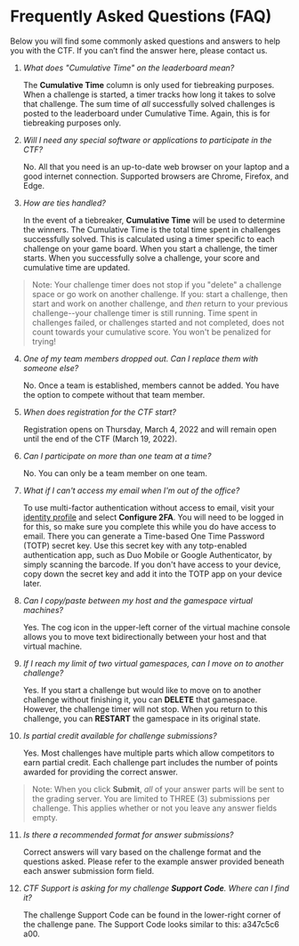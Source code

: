 # Frequently Asked Questions (FAQ)

Below you will find some commonly asked questions and answers to help you with the CTF. If you can’t find the answer here, please contact us.

1. _What does "Cumulative Time" on the leaderboard mean?_

    The **Cumulative Time** column is only used for tiebreaking purposes. When a challenge is started, a timer tracks how long it takes to solve that challenge. The sum time of _all_ successfully solved challenges is posted to the leaderboard under Cumulative Time. Again, this is for tiebreaking purposes only.

2. _Will I need any special software or applications to participate in the CTF?_
    
    No. All that you need is an up-to-date web browser on your laptop and a good internet connection. Supported browsers are Chrome, Firefox, and Edge.

3. _How are ties handled?_

    In the event of a tiebreaker, **Cumulative Time** will be used to determine the winners. The Cumulative Time is the total time spent in challenges successfully solved. This is calculated using a timer specific to each challenge on your game board. When you start a challenge, the timer starts. When you successfully solve a challenge, your score and cumulative time are updated. 
>Note: Your challenge timer does not stop if you "delete" a challenge space or go work on another challenge. If you: start a challenge, then start and work on another challenge, and _then_ return to your previous challenge--your challenge timer is still running. Time spent in challenges failed, or challenges started and not completed, does not count towards your cumulative score. You won't be penalized for trying!

4. _One of my team members dropped out. Can I replace them with someone else?_

    No. Once a team is established, members cannot be added. You have the option to compete without that team member.

5. _When does registration for the CTF start?_

    Registration opens on Thursday, March 4, 2022 and will remain open until the end of the CTF (March 19, 2022).

6. _Can I participate on more than one team at a time?_

    No. You can only be a team member on one team.

7. _What if I can't access my email when I'm out of the office?_

    To use multi-factor authentication without access to email, visit your [identity profile](https://foundry.local/identity/ui/profile) and select **Configure 2FA**. You will need to be logged in for this, so make sure you complete this while you do have access to email. There you can generate a Time-based One Time Password (TOTP) secret key. Use this secret key with any totp-enabled authentication app, such as Duo Mobile or Google Authenticator, by simply scanning the barcode. If you don't have access to your device, copy down the secret key and add it into the TOTP app on your device later.

8. _Can I copy/paste between my host and the gamespace virtual machines?_

    Yes. The cog icon in the upper-left corner of the virtual machine console allows you to move text bidirectionally between your host and that virtual machine.

9. _If I reach my limit of two virtual gamespaces, can I move on to another challenge?_

    Yes. If you start a challenge but would like to move on to another challenge without finishing it, you can **DELETE** that gamespace. However, the challenge timer will not stop. When you return to this challenge, you can **RESTART** the gamespace in its original state.

10. _Is partial credit available for challenge submissions?_

    Yes. Most challenges have multiple parts which allow competitors to earn partial credit. Each challenge part includes the number of points awarded for providing the correct answer.
>Note: When you click **Submit**, _all_ of your answer parts will be sent to the grading server. You are limited to THREE (3) submissions per challenge. This applies whether or not you leave any answer fields empty.

11. _Is there a recommended format for answer submissions?_ 

    Correct answers will vary based on the challenge format and the questions asked. Please refer to the example answer provided beneath each answer submission form field.

12. _CTF Support is asking for my challenge **Support Code**. Where can I find it?_ 

    The challenge Support Code can be found in the lower-right corner of the challenge pane. The Support Code looks similar to this: a347c5c6 a00.